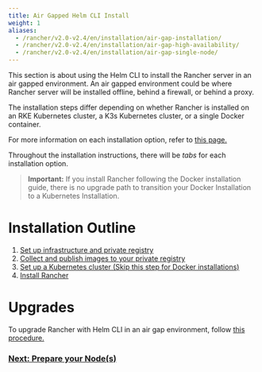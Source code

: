 ```yaml
---
title: Air Gapped Helm CLI Install
weight: 1
aliases:
  - /rancher/v2.0-v2.4/en/installation/air-gap-installation/
  - /rancher/v2.0-v2.4/en/installation/air-gap-high-availability/
  - /rancher/v2.0-v2.4/en/installation/air-gap-single-node/
---
```


This section is about using the Helm CLI to install the Rancher server in an air gapped environment. An air gapped environment could be where Rancher server will be installed offline, behind a firewall, or behind a proxy.

The installation steps differ depending on whether Rancher is installed on an RKE Kubernetes cluster, a K3s Kubernetes cluster, or a single Docker container.

For more information on each installation option, refer to [this page.]({{<baseurl>}}/rancher/v2.0-v2.4/en/installation/)

Throughout the installation instructions, there will be _tabs_ for each installation option.

> **Important:** If you install Rancher following the Docker installation guide, there is no upgrade path to transition your Docker Installation to a Kubernetes Installation.

# Installation Outline

1. [Set up infrastructure and private registry]({{<baseurl>}}/rancher/v2.0-v2.4/en/installation/other-installation-methods/air-gap/prepare-nodes/)
2. [Collect and publish images to your private registry]({{<baseurl>}}/rancher/v2.0-v2.4/en/installation/other-installation-methods/air-gap/populate-private-registry/)
3. [Set up a Kubernetes cluster (Skip this step for Docker installations)]({{<baseurl>}}/rancher/v2.0-v2.4/en/installation/other-installation-methods/air-gap/launch-kubernetes/)
4. [Install Rancher]({{<baseurl>}}/rancher/v2.0-v2.4/en/installation/other-installation-methods/air-gap/install-rancher/)

# Upgrades

To upgrade Rancher with Helm CLI in an air gap environment, follow [this procedure.]({{<baseurl>}}/rancher/v2.0-v2.4/en/installation/install-rancher-on-k8s/upgrades/)

### [Next: Prepare your Node(s)]({{<baseurl>}}/rancher/v2.0-v2.4/en/installation/other-installation-methods/air-gap/prepare-nodes/)
